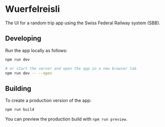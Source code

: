 # Wuerfelreisli

The UI for a random trip app using the Swiss Federal Railway system (SBB).

## Developing

Run the app locally as follows:

```bash
npm run dev

# or start the server and open the app in a new browser tab
npm run dev -- --open
```

## Building

To create a production version of the app:

```bash
npm run build
```

You can preview the production build with `npm run preview`.
